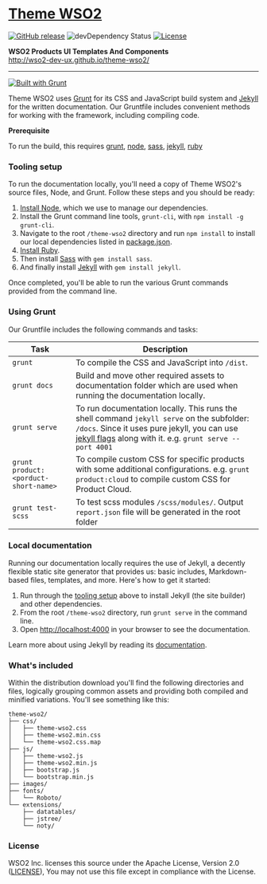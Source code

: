 # [Theme WSO2](http://wso2-dev-ux.github.io/theme-wso2/)

[![GitHub release](https://img.shields.io/badge/release-v2.0.0-orange.svg?style=flat-square)](https://github.com/wso2-dev-ux/theme-wso2/releases/tag/v2.0.0)
![devDependency Status](https://david-dm.org/wso2-dev-ux/theme-wso2/dev-status.svg?style=flat-square)
[![License](https://img.shields.io/badge/license-MIT/Apache--2.0-blue.svg?style=flat-square)](LICENSE)

**WSO2 Products UI Templates And Components**   
http://wso2-dev-ux.github.io/theme-wso2/

---

[![Built with Grunt](https://cdn.gruntjs.com/builtwith.png)](http://gruntjs.com/)

Theme WSO2 uses [Grunt](http://gruntjs.com) for its CSS and JavaScript build system and [Jekyll](https://jekyllrb.com/) for the written documentation. 
Our Gruntfile includes convenient methods for working with the framework, including compiling code.

**Prerequisite**

To run the build, this requires [grunt][grunt-install], [node][node-install], [sass][sass-install], [jekyll][jekyll-install], [ruby][ruby-install]

### Tooling setup

To run the documentation locally, you'll need a copy of Theme WSO2's source files, Node, and Grunt. Follow these steps and you should be ready:

1. [Install Node][node-install], which we use to manage our dependencies.
2. Install the Grunt command line tools, `grunt-cli`, with `npm install -g grunt-cli`.
3. Navigate to the root `/theme-wso2` directory and run `npm install` to install our local dependencies listed in [package.json](https://github.com/wso2-dev-ux/theme-wso2/blob/master/package.json).
4. [Install Ruby][ruby-install].
5. Then install [Sass][sass-install] with `gem install sass`. 
6. And finally install [Jekyll][jekyll-install] with `gem install jekyll`.

[grunt-install]: http://gruntjs.com/getting-started
[node-install]: https://nodejs.org/download
[jekyll-install]: https://jekyllrb.com/docs/installation
[sass-install]: http://sass-lang.com/install
[ruby-install]: https://www.ruby-lang.org/en/documentation/installation

Once completed, you'll be able to run the various Grunt commands provided from the command line.

### Using Grunt

Our Gruntfile includes the following commands and tasks:

| Task | Description |
| --- | --- |
| `grunt` | To compile the CSS and JavaScript into `/dist`. |
| `grunt docs` | Build and move other required assets to documentation folder which are used when running the documentation locally. |
| `grunt serve` | To run documentation locally. This runs the shell command `jekyll serve` on the subfolder: `/docs`. Since it uses pure jekyll, you can use [jekyll flags](https://jekyllrb.com/docs/configuration/) along with it. e.g. `grunt serve --port 4001` |
| `grunt product:<porduct-short-name>` | To compile custom CSS for specific products with some additional configurations. e.g. `grunt product:cloud` to compile custom CSS for Product Cloud. |
| `grunt test-scss` | To test scss modules `/scss/modules/`. Output `report.json` file will be generated in the root folder |

### Local documentation

Running our documentation locally requires the use of Jekyll, a decently flexible static site generator that provides us: 
basic includes, Markdown-based files, templates, and more. Here's how to get it started:

1. Run through the [tooling setup](#tooling-setup) above to install Jekyll (the site builder) and other dependencies.
2. From the root `/theme-wso2` directory, run `grunt serve` in the command line.
3. Open <http://localhost:4000> in your browser to see the documentation.

Learn more about using Jekyll by reading its [documentation](https://jekyllrb.com/docs/home/).

### What's included

Within the distribution download you'll find the following directories and files, 
logically grouping common assets and providing both compiled and minified variations. You'll see something like this:

```
theme-wso2/
├── css/
│   ├── theme-wso2.css
│   ├── theme-wso2.min.css
│   └── theme-wso2.css.map
├── js/
│   ├── theme-wso2.js
│   ├── theme-wso2.min.js
│   ├── bootstrap.js
│   └── bootstrap.min.js
├── images/
├── fonts/
│   └── Roboto/
└── extensions/
    ├── datatables/
    ├── jstree/
    └── noty/
```

### License

WSO2 Inc. licenses this source under the Apache License, Version 2.0 ([LICENSE](LICENSE)), You may not use this file except in compliance with the License.
